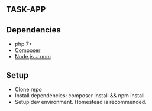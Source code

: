 
## TASK-APP

## Dependencies
* php 7+
* [Composer](https://getcomposer.org/download/)
* [Node.js + npm](https://nodejs.org/en/)

## Setup
* Clone repo
* Install dependencies: composer install && npm install
* Setup dev environment. Homestead is recommended.

<!-- Copy .env.example to .env and fill in your database credentials. cp .env.example .env && vim .env
Generate app key: php artisan key:generate
Inside you VM, generate database content: php artisan migrate:refresh --seed
Create symlink to storage inside your VM: php artisan storage:link -->